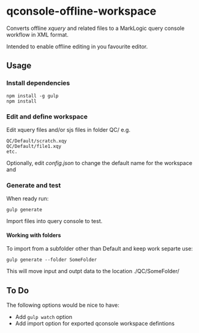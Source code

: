# qconsole-offline-workspace

Converts offline *xquery* and related files to a MarkLogic query console workflow in XML format. 

Intended to enable offline editing in you favourite editor.

## Usage
### Install dependencies

    npm install -g gulp
    npm install
    
### Edit and define workspace    
  
  Edit xquery files and/or sjs files in folder QC/
  e.g.
    
    QC/Default/scratch.xqy
    QC/Default/file1.xqy
    etc.

  Optionally, edit *config.json* to change the default name for the workspace and  
  
### Generate and test  
  When ready run:

    gulp generate
    
  Import files into query console to test.
  
#### Working with folders

  To import from a subfolder other than Default and keep work separte use:

    gulp generate --folder SomeFolder

  This will move input and outpt data to the location ./QC/SomeFolder/

## To Do 

The following options would be nice to have:

* Add ```gulp watch``` option
* Add import option for exported qconsole workspace defintions

